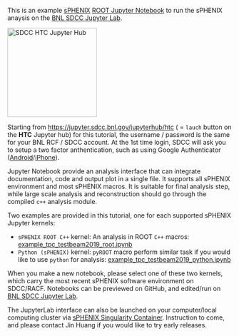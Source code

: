 This is an example [sPHENIX](https://github.com/sPHENIX-Collaboration/) [ROOT Jupyter Notebook](https://root.cern.ch/notebooks/HowTos/HowTo_ROOT-Notebooks.html) to run the sPHENIX anaysis on the [BNL SDCC Jupyter Lab](https://jupyter.sdcc.bnl.gov/). 

<a href = "https://jupyter.sdcc.bnl.gov/jupyterhub/htc"><img src="https://jupyter.sdcc.bnl.gov/images/jupyterhub-logo-card-htc.png" alt="SDCC HTC Jupyter Hub"
	title="SDCC HTC Jupyter Hub" height="200" />
</a>

Starting from https://jupyter.sdcc.bnl.gov/jupyterhub/htc ( = `lauch` button on the **HTC** Jupyter hub) for this tutorial, the username / password is the same for your BNL RCF / SDCC account. At the 1st time login, SDCC will ask you to setup a two factor anthentication, such as using Google Authenticator ([Android](https://play.google.com/store/apps/details?id=com.google.android.apps.authenticator2&hl=en_US)/[iPhone](https://apps.apple.com/us/app/google-authenticator/id388497605)). 

Jupyter Notebook provide an analysis interface that can integrate documentation, code and output plot in a single file. It supports all sPHENIX environment and most sPHENIX macros. It is suitable for final analysis step, while large scale analysis and reconstruction should go through the compiled `c++` analysis module.  

Two examples are provided in this tutorial, one for each supported sPHENIX Jupyter kernels:

* `sPHENIX ROOT C++` kernel: An analysis in ROOT `C++` macros: [example_tpc_testbeam2019_root.ipynb](./example_tpc_testbeam2019_root.ipynb)
* `Python (sPHENIX)` kernel: `pyROOT` macro perform similar task if you would like to use `python` for analysis:  [example_tpc_testbeam2019_python.ipynb](./example_tpc_testbeam2019_python.ipynb)

When you make a new notebook, please select one of these two kernels, which carry the most recent sPHENIX software environment on SDCC/RACF. Notebooks can be previewed on GitHub, and edited/run on [BNL SDCC Jupyter Lab](https://jupyter.sdcc.bnl.gov/). 

The JupyterLab interface can also be launched on your computer/local computing cluster via [sPHENIX Singularity Container](https://github.com/sPHENIX-Collaboration/Singularity). Instruction to come, and please contact Jin Huang if you would like to try early releases. 
